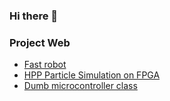 ### Hi there 👋

### Project Web
- [Fast robot](https://qd39l.github.io/fast-robots/)
- [HPP Particle Simulation on FPGA](https://qd39l.github.io/HPP-cellular-automaton-FPGA/index.html)
- [Dumb microcontroller class](https://qd39l.github.io/intelligent-physical-system/)

<!--
**qd39l/qd39l** is a ✨ _special_ ✨ repository because its `README.md` (this file) appears on your GitHub profile.

Here are some ideas to get you started:

- 🔭 I’m currently working on ...
- 🌱 I’m currently learning ...
- 👯 I’m looking to collaborate on ...
- 🤔 I’m looking for help with ...
- 💬 Ask me about ...
- 📫 How to reach me: ...
- 😄 Pronouns: ...
- ⚡ Fun fact: ...
-->
